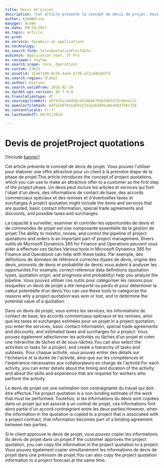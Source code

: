 ```yaml
---
title: Devis de projet
description: "Cet article présente le concept de devis de projet. Vous pouvez l'utiliser pour élaborer une offre attractive pour un client à la première étape de la phase de projet. Un devis peut inclure les articles et services qui font l'objet d'un devis, des informations de contact de base, des accords commerciaux spéciaux et des remises et d'éventuelles taxes et surcharges."
author: KimANelson
manager: AnnBe
ms.date: 09/14/2017
ms.topic: article
ms.prod: 
ms.service: dynamics-ax-applications
ms.technology: 
ms.search.form: SalesQuotationProjTable
audience: Application User, IT Pro
ms.reviewer: shylaw
ms.search.scope: Core, Operations
ms.custom: 23621
ms.assetid: 1ba67109-8c5b-4ada-b730-a72cd46203fd
ms.search.region: Global
ms.author: knelson
ms.search.validFrom: 2016-02-28
ms.dyn365.ops.version: AX 7.0.0
ms.translationtype: HT
ms.sourcegitcommit: d9747ba144d56c9410846769e5465372c89ea111
ms.openlocfilehash: bdfb1b0702ed59127e2e26589ea8e44837e81756
ms.contentlocale: fr-fr
ms.lasthandoff: 08/07/2018

---
```


# <a name="project-quotations"></a><span data-ttu-id="42cf8-104">Devis de projet</span><span class="sxs-lookup"><span data-stu-id="42cf8-104">Project quotations</span></span>

[!include [banner](../includes/banner.md)]

<span data-ttu-id="42cf8-105">Cet article présente le concept de devis de projet. Vous pouvez l'utiliser pour élaborer une offre attractive pour un client à la première étape de la phase de projet.</span><span class="sxs-lookup"><span data-stu-id="42cf8-105">This article introduces the concept of project quotations, which you can use to make an attractive offer to a customer as the first step of the project phase.</span></span> <span data-ttu-id="42cf8-106">Un devis peut inclure les articles et services qui font l'objet d'un devis, des informations de contact de base, des accords commerciaux spéciaux et des remises et d'éventuelles taxes et surcharges.</span><span class="sxs-lookup"><span data-stu-id="42cf8-106">A project quotation might include the items and services that are quoted, basic contact information, special trade agreements and discounts, and possible taxes and surcharges.</span></span> 

<span data-ttu-id="42cf8-107">La capacité à surveiller, examiner et contrôler les opportunités de devis et de commandes de projet est une composante essentielle de la gestion de projet.</span><span class="sxs-lookup"><span data-stu-id="42cf8-107">The ability to monitor, review, and control the pipeline of project quotations and orders is an important part of project management.</span></span> <span data-ttu-id="42cf8-108">Divers outils de Microsoft Dynamics 365 for Finance and Operations peuvent vous aider à effectuer ces tâches.</span><span class="sxs-lookup"><span data-stu-id="42cf8-108">Various tools in Microsoft Dynamics 365 for Finance and Operations can help with these tasks.</span></span> <span data-ttu-id="42cf8-109">Par exemple, des définitions de données de référence correctes (types de devis, origine des devis, pronostic de devis et probabilité de devis) vous aident à analyser les opportunités.</span><span class="sxs-lookup"><span data-stu-id="42cf8-109">For example, correct reference data definitions (quotation types, quotation origin, and prognosis and probability) help you analyze the pipeline.</span></span> <span data-ttu-id="42cf8-110">Vous pouvez utiliser ces outils pour catégoriser les raisons pour lesquelles un devis de projet a été remporté ou perdu et pour déterminer la valeur potentielle d'un devis.</span><span class="sxs-lookup"><span data-stu-id="42cf8-110">You can use these tools to categorize the reasons why a project quotation was won or lost, and to determine the potential value of a quotation.</span></span> 

<span data-ttu-id="42cf8-111">Dans un devis de projet, vous entrez les services, les informations de contact de base, les accords commerciaux spéciaux et les remises, ainsi que les taxes et surcharges estimées pour un projet.</span><span class="sxs-lookup"><span data-stu-id="42cf8-111">In a project quotation, you enter the services, basic contact information, special trade agreements and discounts, and estimated taxes and surcharges for a project.</span></span> <span data-ttu-id="42cf8-112">Vous pouvez également sélectionner les activités ou tâches d'un projet et créer une hiérarchie de tâches et de sous-tâches.</span><span class="sxs-lookup"><span data-stu-id="42cf8-112">You can also select the activities or tasks for a project, and create a hierarchy of tasks and subtasks.</span></span> <span data-ttu-id="42cf8-113">Pour chaque activité, vous pouvez entrer des détails sur l'échéance et la durée de l'activité, ainsi que sur les compétences et l'expérience nécessaires aux collaborateurs en charge de l'activité.</span><span class="sxs-lookup"><span data-stu-id="42cf8-113">For each activity, you can enter details about the timing and duration of the activity, and about the skills and experience that are required for workers who perform the activity.</span></span> 

<span data-ttu-id="42cf8-114">Le devis de projet est une estimation non contraignante du travail qui doit être effectué.</span><span class="sxs-lookup"><span data-stu-id="42cf8-114">The project quotation is a non-binding estimate of the work that must be performed.</span></span> <span data-ttu-id="42cf8-115">Toutefois, si les informations du devis sont copiées dans un projet qui est associé à un contrat de projet, ces informations font alors partie d'un accord contraignant entre les deux parties.</span><span class="sxs-lookup"><span data-stu-id="42cf8-115">However, when the information in the quotation is copied to a project that is associated with a project contract, that information becomes part of a binding agreement between two parties.</span></span> 

<span data-ttu-id="42cf8-116">Si le client approuve le devis de projet, vous pouvez copier les informations du devis de projet dans un projet.</span><span class="sxs-lookup"><span data-stu-id="42cf8-116">If the customer approves the project quotation, you can copy the information in the project quotation to a project.</span></span> <span data-ttu-id="42cf8-117">Vous pouvez également copier simultanément les informations de devis de projet dans une prévision de projet.</span><span class="sxs-lookup"><span data-stu-id="42cf8-117">You can also copy the project quotation information to a project forecast at the same time.</span></span>




